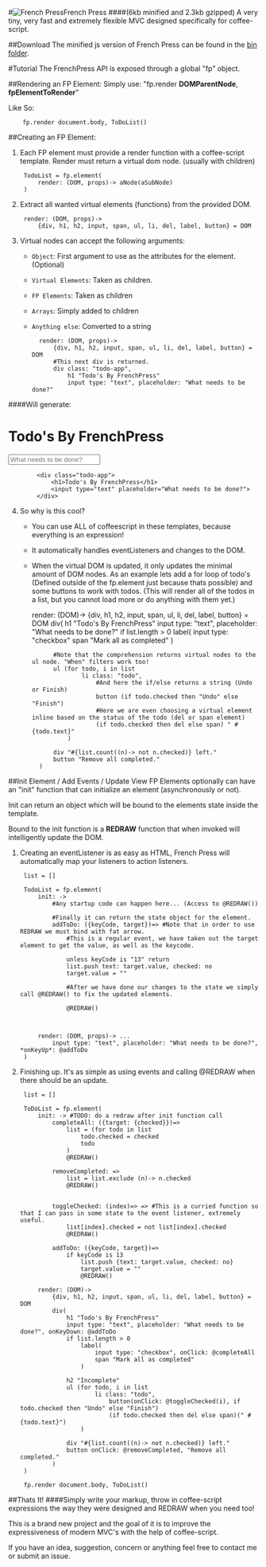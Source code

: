 #![French Press](http://dylanpiercey.com/img/fp.png)French Press 
####(6kb minified and 2.3kb gzipped)
A very tiny, very fast and extremely flexible MVC designed specifically for coffee-script.

##Download
The minified js version of French Press can be found in the [bin folder](https://github.com/DylanPiercey/FrenchPress/blob/master/bin/frenchpress.min.js).

#Tutorial
The FrenchPress API is exposed through a global "fp" object.

##Rendering an FP Element:
Simply use: "fp.render **DOMParentNode**, **fpElementToRender**"

Like So:

        fp.render document.body, ToDoList()

##Creating an FP Element:

1. Each FP element must provide a render function with a coffee-script template.
Render must return a virtual dom node. (usually with children)
        
        TodoList = fp.element(
            render: (DOM, props)-> aNode(aSubNode)
        )
    
2. Extract all wanted virtual elements (functions) from the provided DOM.

        render: (DOM, props)->
            {div, h1, h2, input, span, ul, li, del, label, button} = DOM
        
3. Virtual nodes can accept the following arguments:
    + `Object`: First argument to use as the attributes for the element. (Optional)
    + `Virtual Elements`: Taken as children.
    + `FP Elements`: Taken as children
    + `Arrays`: Simply added to children
    + `Anything else`: Converted to a string

            render: (DOM, props)->
                {div, h1, h2, input, span, ul, li, del, label, button} = DOM
                #This next div is returned.
                div class: "todo-app",
                    h1 "Todo's By FrenchPress" 
                    input type: "text", placeholder: "What needs to be done?"
####Will generate:
<div class="todo-app">
    <h1>Todo's By FrenchPress</h1>
    <input type="text" placeholder="What needs to be done?">
</div>

            <div class="todo-app">
                <h1>Todo's By FrenchPress</h1>
                <input type="text" placeholder="What needs to be done?">
            </div>
        
4. So why is this cool?
    + You can use ALL of coffeescript in these templates, because everything is an expression!
    + It automatically handles eventListeners and changes to the DOM.
    + When the virtual DOM is updated, it only updates the minimal amount of DOM nodes.
As an example lets add a for loop of todo's (Defined outside of the fp.element just because thats possible) and some buttons to work with todos. (This will render all of the todos in a list, but you cannot load more or do anything with them yet.)

        render: (DOM)->
            {div, h1, h2, input, span, ul, li, del, label, button} = DOM
            div(
                h1 "Todo's By FrenchPress"
                input type: "text", placeholder: "What needs to be done?"
                if list.length > 0
                    label(
                        input type: "checkbox"
                        span "Mark all as completed"
                    )
    
                #Note that the comprehension returns virtual nodes to the ul node. "When" filters work too!
                ul (for todo, i in list
                        li class: "todo",
                            #And here the if/else returns a string (Undo or Finish)
                            button (if todo.checked then "Undo" else "Finish")
                            #Here we are even choosing a virtual element inline based on the status of the todo (del or span element)
                            (if todo.checked then del else span) " #{todo.text}"
                    )
    
                div "#{list.count((n)-> not n.checked)} left."
                button "Remove all completed."
            )
        
##Init Element / Add Events / Update View
FP Elements optionally can have an "init" function that can initialize an element (asynchronously or not).

Init can return an object which will be bound to the elements state inside the template.

Bound to the init function is a **REDRAW** function that when invoked will intelligently update the DOM.

1. Creating an eventListener is as easy as HTML, French Press will automatically map your listeners to action listeners.

        list = []
    
        TodoList = fp.element(
            init: ->
                #Any startup code can happen here... (Access to @REDRAW())
                
                #Finally it can return the state object for the element.
                addToDo: ({keyCode, target})=> #Note that in order to use REDRAW we must bind with fat arrow.
                    #This is a regular event, we have taken out the target element to get the value, as well as the keycode.
                    
                    unless keyCode is "13" return
                    list.push text: target.value, checked: no
                    target.value = ""
                    
                    #After we have done our changes to the state we simply call @REDRAW() to fix the updated elements.
                    
                    @REDRAW()
                
            
            
            render: (DOM, props)-> ...
                input type: "text", placeholder: "What needs to be done?", *onKeyUp*: @addToDo
        )
    
2. Finishing up.
It's as simple as using events and calling @REDRAW when there should be an update.

        list = []

        ToDoList = fp.element(
            init: -> #TODO: do a redraw after init function call
                completeAll: ({target: {checked}})=>
                    list = (for todo in list
                        todo.checked = checked
                        todo
                    )
                    @REDRAW()
        
                removeCompleted: =>
                    list = list.exclude (n)-> n.checked
                    @REDRAW()
        
        
                toggleChecked: (index)=> => #This is a curried function so that I can pass in some state to the event listener, extremely useful.
                    list[index].checked = not list[index].checked
                    @REDRAW()
        
                addToDo: ({keyCode, target})=>
                    if keyCode is 13
                        list.push {text: target.value, checked: no}
                        target.value = ""
                        @REDRAW()
        
            render: (DOM)->
                {div, h1, h2, input, span, ul, li, del, label, button} = DOM
                div(
                    h1 "Todo's By FrenchPress"
                    input type: "text", placeholder: "What needs to be done?", onKeyDown: @addToDo
                    if list.length > 0
                        label(
                            input type: "checkbox", onClick: @completeAll
                            span "Mark all as completed"
                        )
        
                    h2 "Incomplete"
                    ul (for todo, i in list
                            li class: "todo",
                                button(onClick: @toggleChecked(i), if todo.checked then "Undo" else "Finish")
                                (if todo.checked then del else span)(" #{todo.text}")
                        )
        
                    div "#{list.count((n)-> not n.checked)} left."
                    button onClick: @removeCompleted, "Remove all completed."
                )
        )
        
        fp.render document.body, ToDoList()
        
##Thats It!
####Simply write your markup, throw in coffee-script expressions the way they were designed and REDRAW when you need too!

This is a brand new project and the goal of it is to improve the expressiveness of modern MVC's with the help of coffee-script.

If you have an idea, suggestion, concern or anything feel free to contact me or submit an issue.
